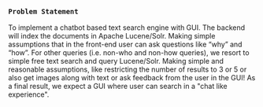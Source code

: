 ### `Problem Statement`

To implement a chatbot based text search engine with GUI. The backend will index
the documents in Apache Lucene/Solr. Making simple assumptions that in the front-end user can ask questions
like “why” and “how”. For other queries (i.e. non-who and non-how queries), we
resort to simple free text search and query Lucene/Solr. Making simple and
reasonable assumptions, like restricting the number of results to 3 or 5 or also get images
along with text or ask feedback from the user in the GUI! As a final result, we expect a
GUI where user can search in a "chat like experience".
